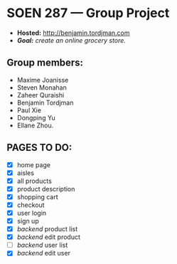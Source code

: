 # SOEN 287 — Group Project
* **Hosted:** http://benjamin.tordjman.com
* _**Goal:** create an online grocery store._
## Group members:
* Maxime Joanisse
* Steven Monahan
* Zaheer Quraishi
* Benjamin Tordjman
* Paul Xie
* Dongping Yu
* Ellane Zhou.
## PAGES TO DO:
- [x] home page
- [x] aisles 
- [x] all products 
- [x] product description 
- [x] shopping cart
- [x] checkout
- [x] user login 
- [x] sign up 
- [x] _backend_ product list
- [x] _backend_ edit product
- [ ] _backend_ user list
- [x] _backend_ edit user
